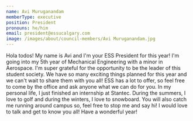 ```yaml
---
name: Avi Muruganandam
memberType: executive
position: President
pronouns: he/him
email: president@essucalgary.com
image: /images/about/council-members/Avi Muruganandam.jpg
---
```


Hola todos! My name is Avi and I'm your ESS President for this year! I'm going into my 5th year of Mechanical Engineering with a minor in Aerospace. I'm super grateful for the opportunity to be the leader of this student society. We have so many exciting things planned for this year and we can't wait to share them with you all! ESS has a lot to offer, so feel free to come by the office and ask anyone what we can do for you. In my personal life, I just finished an internship at Stantec. During the summers, I love to golf and during the winters, I love to snowboard. You will also catch me running around campus so, feel free to stop me and say hi! I would love to talk and get to know you all! Have a wonderful year!
